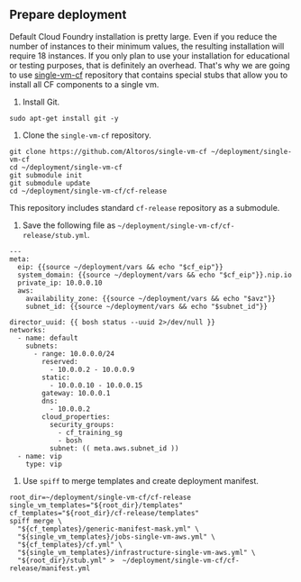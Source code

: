 ## Prepare deployment

Default Cloud Foundry installation is pretty large. Even if you reduce the number of instances to their minimum values, the resulting installation will require 18 instances. If you only plan to use your installation for educational or testing purposes, that is definitely an overhead. That's why we are going to use [single-vm-cf](https://github.com/Altoros/single-vm-cf) repository that contains special stubs that allow you to install all CF components to a single vm.

1. Install Git.
  ```exec
  sudo apt-get install git -y
  ```

1. Clone the `single-vm-cf` repository.
  ```exec
  git clone https://github.com/Altoros/single-vm-cf ~/deployment/single-vm-cf
  cd ~/deployment/single-vm-cf
  git submodule init
  git submodule update
  cd ~/deployment/single-vm-cf/cf-release
  ```
  This repository includes standard `cf-release` repository as a submodule. 

1. Save the following file as `~/deployment/single-vm-cf/cf-release/stub.yml`.
  ```
  ---
  meta:
    eip: {{source ~/deployment/vars && echo "$cf_eip"}} 
    system_domain: {{source ~/deployment/vars && echo "$cf_eip"}}.nip.io
    private_ip: 10.0.0.10
    aws:
      availability_zone: {{source ~/deployment/vars && echo "$avz"}}
      subnet_id: {{source ~/deployment/vars && echo "$subnet_id"}}

  director_uuid: {{ bosh status --uuid 2>/dev/null }}
  networks:
    - name: default 
      subnets:
        - range: 10.0.0.0/24
          reserved:
            - 10.0.0.2 - 10.0.0.9
          static:
            - 10.0.0.10 - 10.0.0.15
          gateway: 10.0.0.1
          dns:
            - 10.0.0.2
          cloud_properties:
            security_groups:
              - cf_training_sg
              - bosh
            subnet: (( meta.aws.subnet_id ))
    - name: vip
      type: vip
  ```

1. Use `spiff` to merge templates and create deployment manifest.
  ```exec
  root_dir=~/deployment/single-vm-cf/cf-release
  single_vm_templates="${root_dir}/templates"
  cf_templates="${root_dir}/cf-release/templates"
  spiff merge \
    "${cf_templates}/generic-manifest-mask.yml" \
    "${single_vm_templates}/jobs-single-vm-aws.yml" \
    "${cf_templates}/cf.yml" \
    "${single_vm_templates}/infrastructure-single-vm-aws.yml" \
    "${root_dir}/stub.yml" >  ~/deployment/single-vm-cf/cf-release/manifest.yml
  ```
